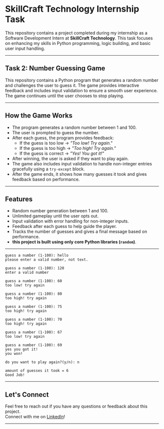 # SkillCraft Technology Internship Task

This repository contains a project completed during my internship as a Software Development Intern at **SkillCraft Technology**. This task focuses on enhancing my skills in Python programming, logic building, and basic user input handling. 

---

## Task 2: Number Guessing Game

This repository contains a Python program that generates a random number and challenges the user to guess it. The game provides interactive feedback and includes input validation to ensure a smooth user experience. The game continues until the user chooses to stop playing.

---

## How the Game Works

- The program generates a random number between 1 and 100.
- The user is prompted to guess the number.
- After each guess, the program provides feedback:
  - If the guess is too low → *"Too low! Try again."*
  - If the guess is too high → *"Too high! Try again."*
  - If the guess is correct → *"Yes! You got it!"*
- After winning, the user is asked if they want to play again.
- The game also includes input validation to handle non-integer entries gracefully using a `try-except` block.
- After the game ends, it shows how many guesses it took and gives feedback based on performance.

---

## Features

- Random number generation between 1 and 100.
- Unlimited gameplay until the user opts out.
- Input validation with error handling for non-integer inputs.
- Feedback after each guess to help guide the player.
- Tracks the number of guesses and gives a final message based on performance.
- **this project is built using only core Python libraries (`random`)**.

---

```text
guess a number (1-100): hello
please enter a valid number, not text.

guess a number (1-100): 120
enter a valid number

guess a number (1-100): 60
too low! try again

guess a number (1-100): 80
too high! try again

guess a number (1-100): 75
too high! try again

guess a number (1-100): 70
too high! try again

guess a number (1-100): 67
too low! try again

guess a number (1-100): 69
yes you got it!
you won!

do you want to play again?(y/n): n

amount of guesses it took = 6
Good Job!
```

---

## Let's Connect

Feel free to reach out if you have any questions or feedback about this project.  
Connect with me on [LinkedIn](www.linkedin.com/in/noora-mohammed-ejaz-02371a34a)!

---

